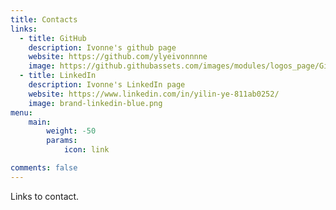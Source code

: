 ```yaml
---
title: Contacts
links:
  - title: GitHub
    description: Ivonne's github page
    website: https://github.com/ylyeivonnnne
    image: https://github.githubassets.com/images/modules/logos_page/GitHub-Mark.png
  - title: LinkedIn
    description: Ivonne's LinkedIn page
    website: https://www.linkedin.com/in/yilin-ye-811ab0252/
    image: brand-linkedin-blue.png
menu:
    main: 
        weight: -50
        params:
            icon: link

comments: false
---
```


Links to contact.